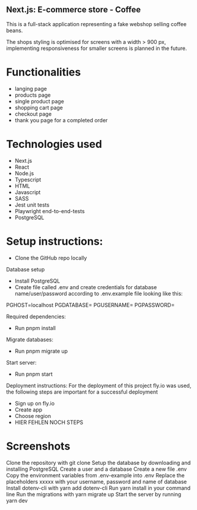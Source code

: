 ## Next.js: E-commerce store - Coffee

This is a full-stack application representing a fake webshop selling coffee beans.

The shops styling is optimised for screens with a width > 900 px, implementing responsiveness for smaller screens is planned in the future.

# Functionalities

- langing page
- products page
- single product page
- shopping cart page
- checkout page
- thank you page for a completed order

# Technologies used

- Next.js
- React
- Node.js
- Typescript
- HTML
- Javascript
- SASS
- Jest unit tests
- Playwright end-to-end-tests
- PostgreSQL

# Setup instructions:

- Clone the GitHub repo locally

Database setup

- Install PostgreSQL
- Create file called .env and create credentials for database name/user/password according to .env.example file looking like this:

PGHOST=localhost
PGDATABASE=<nameOfYourDatabase>
PGUSERNAME=<nameOfYourUsername>
PGPASSWORD=<nameOfYourPassword>

Required dependencies:

- Run pnpm install

Migrate databases:

- Run pnpm migrate up

Start server:

- Run pnpm start

Deployment instructions:
For the deployment of this project fly.io was used, the following steps are important for a successful deployment

- Sign up on fly.io
- Create app
- Choose region
- HIER FEHLEN NOCH STEPS

# Screenshots

Clone the repository with git clone <repo>
Setup the database by downloading and installing PostgreSQL
Create a user and a database
Create a new file .env
Copy the environment variables from .env-example into .env
Replace the placeholders xxxxx with your username, password and name of database
Install dotenv-cli with yarn add dotenv-cli
Run yarn install in your command line
Run the migrations with yarn migrate up
Start the server by running yarn dev
